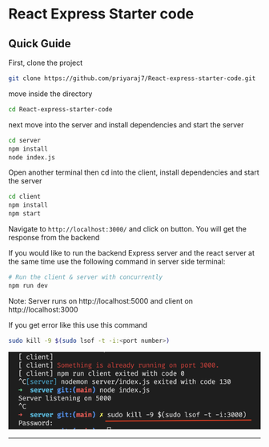 # React Express Starter code

## Quick Guide

First, clone the project

```bash
git clone https://github.com/priyaraj7/React-express-starter-code.git
```

move inside the directory

```bash
cd React-express-starter-code
```

next move into the server and install dependencies and start the server

```bash
cd server
npm install
node index.js
```

Open another terminal then cd into the client, install dependencies and start the server

```bash
cd client
npm install
npm start
```

Navigate to `http://localhost:3000/` and click on button. You will get the response from the backend

If you would like to run the backend Express server and the react server at the same time use the following command in server side terminal:

```bash
# Run the client & server with concurrently
npm run dev
```

Note: Server runs on http://localhost:5000 and client on http://localhost:3000

If you get error like this use this command

```bash
sudo kill -9 $(sudo lsof -t -i:<port number>)
```

![](port-error.png)

---
